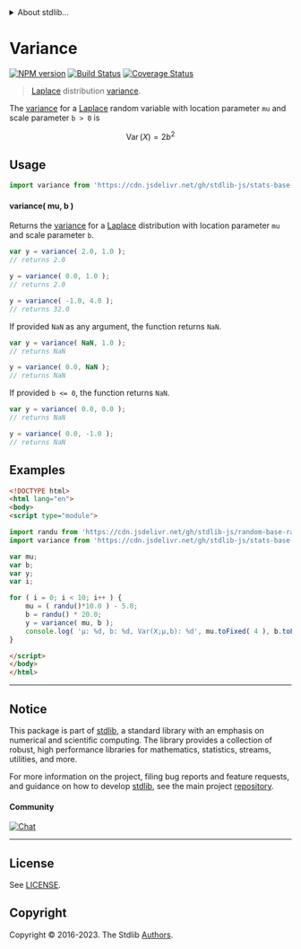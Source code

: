 <!--

@license Apache-2.0

Copyright (c) 2018 The Stdlib Authors.

Licensed under the Apache License, Version 2.0 (the "License");
you may not use this file except in compliance with the License.
You may obtain a copy of the License at

   http://www.apache.org/licenses/LICENSE-2.0

Unless required by applicable law or agreed to in writing, software
distributed under the License is distributed on an "AS IS" BASIS,
WITHOUT WARRANTIES OR CONDITIONS OF ANY KIND, either express or implied.
See the License for the specific language governing permissions and
limitations under the License.

-->


<details>
  <summary>
    About stdlib...
  </summary>
  <p>We believe in a future in which the web is a preferred environment for numerical computation. To help realize this future, we've built stdlib. stdlib is a standard library, with an emphasis on numerical and scientific computation, written in JavaScript (and C) for execution in browsers and in Node.js.</p>
  <p>The library is fully decomposable, being architected in such a way that you can swap out and mix and match APIs and functionality to cater to your exact preferences and use cases.</p>
  <p>When you use stdlib, you can be absolutely certain that you are using the most thorough, rigorous, well-written, studied, documented, tested, measured, and high-quality code out there.</p>
  <p>To join us in bringing numerical computing to the web, get started by checking us out on <a href="https://github.com/stdlib-js/stdlib">GitHub</a>, and please consider <a href="https://opencollective.com/stdlib">financially supporting stdlib</a>. We greatly appreciate your continued support!</p>
</details>

# Variance

[![NPM version][npm-image]][npm-url] [![Build Status][test-image]][test-url] [![Coverage Status][coverage-image]][coverage-url] <!-- [![dependencies][dependencies-image]][dependencies-url] -->

> [Laplace][laplace-distribution] distribution [variance][variance].

<!-- Section to include introductory text. Make sure to keep an empty line after the intro `section` element and another before the `/section` close. -->

<section class="intro">

The [variance][variance] for a [Laplace][laplace-distribution] random variable with location parameter `mu` and scale parameter `b > 0` is

<!-- <equation class="equation" label="eq:laplace_variance" align="center" raw="\operatorname{Var}\left( X \right) = 2 b^2" alt="Variance for a Laplace distribution."> -->

```math
\mathop{\mathrm{Var}}\left( X \right) = 2 b^2
```

<!-- <div class="equation" align="center" data-raw-text="\operatorname{Var}\left( X \right) = 2 b^2" data-equation="eq:laplace_variance">
    <img src="https://cdn.jsdelivr.net/gh/stdlib-js/stdlib@51534079fef45e990850102147e8945fb023d1d0/lib/node_modules/@stdlib/stats/base/dists/laplace/variance/docs/img/equation_laplace_variance.svg" alt="Variance for a Laplace distribution.">
    <br>
</div> -->

<!-- </equation> -->

</section>

<!-- /.intro -->

<!-- Package usage documentation. -->



<section class="usage">

## Usage

```javascript
import variance from 'https://cdn.jsdelivr.net/gh/stdlib-js/stats-base-dists-laplace-variance@v0.1.0-esm/index.mjs';
```

#### variance( mu, b )

Returns the [variance][variance] for a [Laplace][laplace-distribution] distribution with location parameter `mu` and scale parameter `b`.

```javascript
var y = variance( 2.0, 1.0 );
// returns 2.0

y = variance( 0.0, 1.0 );
// returns 2.0

y = variance( -1.0, 4.0 );
// returns 32.0
```

If provided `NaN` as any argument, the function returns `NaN`.

```javascript
var y = variance( NaN, 1.0 );
// returns NaN

y = variance( 0.0, NaN );
// returns NaN
```

If provided `b <= 0`, the function returns `NaN`.

```javascript
var y = variance( 0.0, 0.0 );
// returns NaN

y = variance( 0.0, -1.0 );
// returns NaN
```

</section>

<!-- /.usage -->

<!-- Package usage notes. Make sure to keep an empty line after the `section` element and another before the `/section` close. -->

<section class="notes">

</section>

<!-- /.notes -->

<!-- Package usage examples. -->

<section class="examples">

## Examples

<!-- eslint no-undef: "error" -->

```html
<!DOCTYPE html>
<html lang="en">
<body>
<script type="module">

import randu from 'https://cdn.jsdelivr.net/gh/stdlib-js/random-base-randu@esm/index.mjs';
import variance from 'https://cdn.jsdelivr.net/gh/stdlib-js/stats-base-dists-laplace-variance@v0.1.0-esm/index.mjs';

var mu;
var b;
var y;
var i;

for ( i = 0; i < 10; i++ ) {
    mu = ( randu()*10.0 ) - 5.0;
    b = randu() * 20.0;
    y = variance( mu, b );
    console.log( 'µ: %d, b: %d, Var(X;µ,b): %d', mu.toFixed( 4 ), b.toFixed( 4 ), y.toFixed( 4 ) );
}

</script>
</body>
</html>
```

</section>

<!-- /.examples -->

<!-- Section to include cited references. If references are included, add a horizontal rule *before* the section. Make sure to keep an empty line after the `section` element and another before the `/section` close. -->

<section class="references">

</section>

<!-- /.references -->

<!-- Section for related `stdlib` packages. Do not manually edit this section, as it is automatically populated. -->

<section class="related">

</section>

<!-- /.related -->

<!-- Section for all links. Make sure to keep an empty line after the `section` element and another before the `/section` close. -->


<section class="main-repo" >

* * *

## Notice

This package is part of [stdlib][stdlib], a standard library with an emphasis on numerical and scientific computing. The library provides a collection of robust, high performance libraries for mathematics, statistics, streams, utilities, and more.

For more information on the project, filing bug reports and feature requests, and guidance on how to develop [stdlib][stdlib], see the main project [repository][stdlib].

#### Community

[![Chat][chat-image]][chat-url]

---

## License

See [LICENSE][stdlib-license].


## Copyright

Copyright &copy; 2016-2023. The Stdlib [Authors][stdlib-authors].

</section>

<!-- /.stdlib -->

<!-- Section for all links. Make sure to keep an empty line after the `section` element and another before the `/section` close. -->

<section class="links">

[npm-image]: http://img.shields.io/npm/v/@stdlib/stats-base-dists-laplace-variance.svg
[npm-url]: https://npmjs.org/package/@stdlib/stats-base-dists-laplace-variance

[test-image]: https://github.com/stdlib-js/stats-base-dists-laplace-variance/actions/workflows/test.yml/badge.svg?branch=v0.1.0
[test-url]: https://github.com/stdlib-js/stats-base-dists-laplace-variance/actions/workflows/test.yml?query=branch:v0.1.0

[coverage-image]: https://img.shields.io/codecov/c/github/stdlib-js/stats-base-dists-laplace-variance/main.svg
[coverage-url]: https://codecov.io/github/stdlib-js/stats-base-dists-laplace-variance?branch=main

<!--

[dependencies-image]: https://img.shields.io/david/stdlib-js/stats-base-dists-laplace-variance.svg
[dependencies-url]: https://david-dm.org/stdlib-js/stats-base-dists-laplace-variance/main

-->

[chat-image]: https://img.shields.io/gitter/room/stdlib-js/stdlib.svg
[chat-url]: https://app.gitter.im/#/room/#stdlib-js_stdlib:gitter.im

[stdlib]: https://github.com/stdlib-js/stdlib

[stdlib-authors]: https://github.com/stdlib-js/stdlib/graphs/contributors

[umd]: https://github.com/umdjs/umd
[es-module]: https://developer.mozilla.org/en-US/docs/Web/JavaScript/Guide/Modules

[deno-url]: https://github.com/stdlib-js/stats-base-dists-laplace-variance/tree/deno
[umd-url]: https://github.com/stdlib-js/stats-base-dists-laplace-variance/tree/umd
[esm-url]: https://github.com/stdlib-js/stats-base-dists-laplace-variance/tree/esm
[branches-url]: https://github.com/stdlib-js/stats-base-dists-laplace-variance/blob/main/branches.md

[stdlib-license]: https://raw.githubusercontent.com/stdlib-js/stats-base-dists-laplace-variance/main/LICENSE

[laplace-distribution]: https://en.wikipedia.org/wiki/Laplace_distribution

[variance]: https://en.wikipedia.org/wiki/Variance

</section>

<!-- /.links -->
